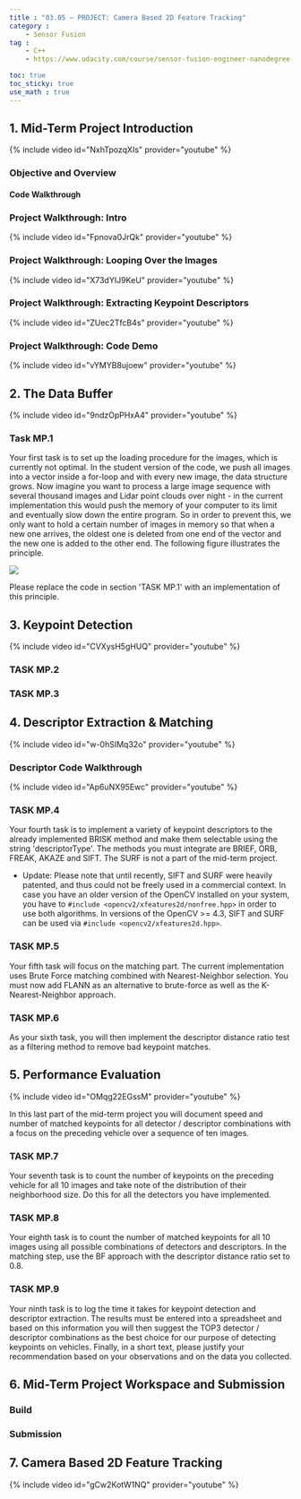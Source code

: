 ```yaml
---
title : "03.05 — PROJECT: Camera Based 2D Feature Tracking"
category :
    - Sensor Fusion
tag : 
    - C++
    - https://www.udacity.com/course/sensor-fusion-engineer-nanodegree--nd313

toc: true  
toc_sticky: true 
use_math : true
---
```




## 1. Mid-Term Project Introduction

{% include video id="NxhTpozqXIs" provider="youtube" %}


### Objective and Overview


#### Code Walkthrough


### Project Walkthrough: Intro

{% include video id="Fpnova0JrQk" provider="youtube" %}


### Project Walkthrough: Looping Over the Images

{% include video id="X73dYIJ9KeU" provider="youtube" %}


### Project Walkthrough: Extracting Keypoint Descriptors

{% include video id="ZUec2TfcB4s" provider="youtube" %}


### Project Walkthrough: Code Demo

{% include video id="vYMYB8ujoew" provider="youtube" %}



## 2. The Data Buffer

{% include video id="9ndzOpPHxA4" provider="youtube" %}

### Task MP.1

Your first task is to set up the loading procedure for the images, which is currently not optimal. In the student version of the code, we push all images into a vector inside a for-loop and with every new image, the data structure grows. Now imagine you want to process a large image sequence with several thousand images and Lidar point clouds over night - in the current implementation this would push the memory of your computer to its limit and eventually slow down the entire program. So in order to prevent this, we only want to hold a certain number of images in memory so that when a new one arrives, the oldest one is deleted from one end of the vector and the new one is added to the other end. The following figure illustrates the principle.

![](https://video.udacity-data.com/topher/2020/September/5f5f2f98_sf-imageupdates-august2020.002/sf-imageupdates-august2020.002.png)

Please replace the code in section 'TASK MP.1' with an implementation of this principle.



## 3. Keypoint Detection

{% include video id="CVXysH5gHUQ" provider="youtube" %}

### TASK MP.2


### TASK MP.3



## 4. Descriptor Extraction & Matching

{% include video id="w-0hSIMq32o" provider="youtube" %}

### Descriptor Code Walkthrough

{% include video id="Ap6uNX95Ewc" provider="youtube" %}


### TASK MP.4

Your fourth task is to implement a variety of keypoint descriptors to the already implemented BRISK method and make them selectable using the string 'descriptorType'. The methods you must integrate are BRIEF, ORB, FREAK, AKAZE and SIFT. The SURF is not a part of the mid-term project.

- Update: Please note that until recently, SIFT and SURF were heavily patented, and thus could not be freely used in a commercial context. In case you have an older version of the OpenCV installed on your system, you have to `#include <opencv2/xfeatures2d/nonfree.hpp>` in order to use both algorithms. In versions of the OpenCV >= 4.3, SIFT and SURF can be used via `#include <opencv2/xfeatures2d.hpp>`.


### TASK MP.5

Your fifth task will focus on the matching part. The current implementation uses Brute Force matching combined with Nearest-Neighbor selection. You must now add FLANN as an alternative to brute-force as well as the K-Nearest-Neighbor approach.


### TASK MP.6

As your sixth task, you will then implement the descriptor distance ratio test as a filtering method to remove bad keypoint matches.



## 5. Performance Evaluation

{% include video id="OMqg22EGssM" provider="youtube" %}

In this last part of the mid-term project you will document speed and number of matched keypoints for all detector / descriptor combinations with a focus on the preceding vehicle over a sequence of ten images.


### TASK MP.7
Your seventh task is to count the number of keypoints on the preceding vehicle for all 10 images and take note of the distribution of their neighborhood size. Do this for all the detectors you have implemented.


### TASK MP.8

Your eighth task is to count the number of matched keypoints for all 10 images using all possible combinations of detectors and descriptors. In the matching step, use the BF approach with the descriptor distance ratio set to 0.8.


### TASK MP.9

Your ninth task is to log the time it takes for keypoint detection and descriptor extraction. The results must be entered into a spreadsheet and based on this information you will then suggest the TOP3 detector / descriptor combinations as the best choice for our purpose of detecting keypoints on vehicles. Finally, in a short text, please justify your recommendation based on your observations and on the data you collected.



## 6. Mid-Term Project Workspace and Submission

### Build


### Submission




## 7. Camera Based 2D Feature Tracking

{% include video id="gCw2KotW1NQ" provider="youtube" %}




